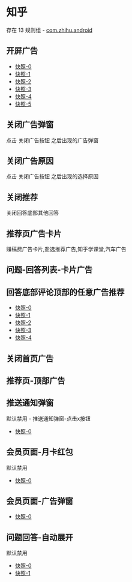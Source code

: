 # 知乎

存在 13 规则组 - [com.zhihu.android](/src/apps/com.zhihu.android.ts)

## 开屏广告

- [快照-0](https://i.gkd.li/import/import/12707641)
- [快照-1](https://i.gkd.li/import/import/12899263)
- [快照-2](https://i.gkd.li/import/import/13070251)
- [快照-3](https://i.gkd.li/import/12841423)
- [快照-4](https://i.gkd.li/import/import/12883329)
- [快照-5](https://i.gkd.li/import/import/12981146)

## 关闭广告弹窗

点击 关闭广告按钮 之后出现的广告弹窗

## 关闭广告原因

点击 关闭广告按钮 之后出现的选择原因

## 关闭推荐

关闭回答底部其他回答

## 推荐页广告卡片

赚稿费广告卡片,盐选推荐广告,知乎学课堂,汽车广告

## 问题-回答列表-卡片广告

## 回答底部评论顶部的任意广告推荐

- [快照-0](https://i.gkd.li/import/import/12864109)
- [快照-1](https://i.gkd.li/import/import/12647617)
- [快照-2](https://i.gkd.li/import/import/12647659)
- [快照-3](https://i.gkd.li/import/import/12647525)
- [快照-4](https://i.gkd.li/import/import/12647541)

## 关闭首页广告

## 推荐页-顶部广告

## 推送通知弹窗

默认禁用 - 推送通知弹窗-点击x按钮

- [快照-0](https://i.gkd.li/import/import/12647583)

## 会员页面-月卡红包

默认禁用

- [快照-0](https://i.gkd.li/import/import/12647421)

## 会员页面-广告弹窗

- [快照-0](https://i.gkd.li/import/import/12707676)

## 问题回答-自动展开

默认禁用

- [快照-0](https://i.gkd.li/import/import/12647688)
- [快照-1](https://i.gkd.li/import/import/12707687)
